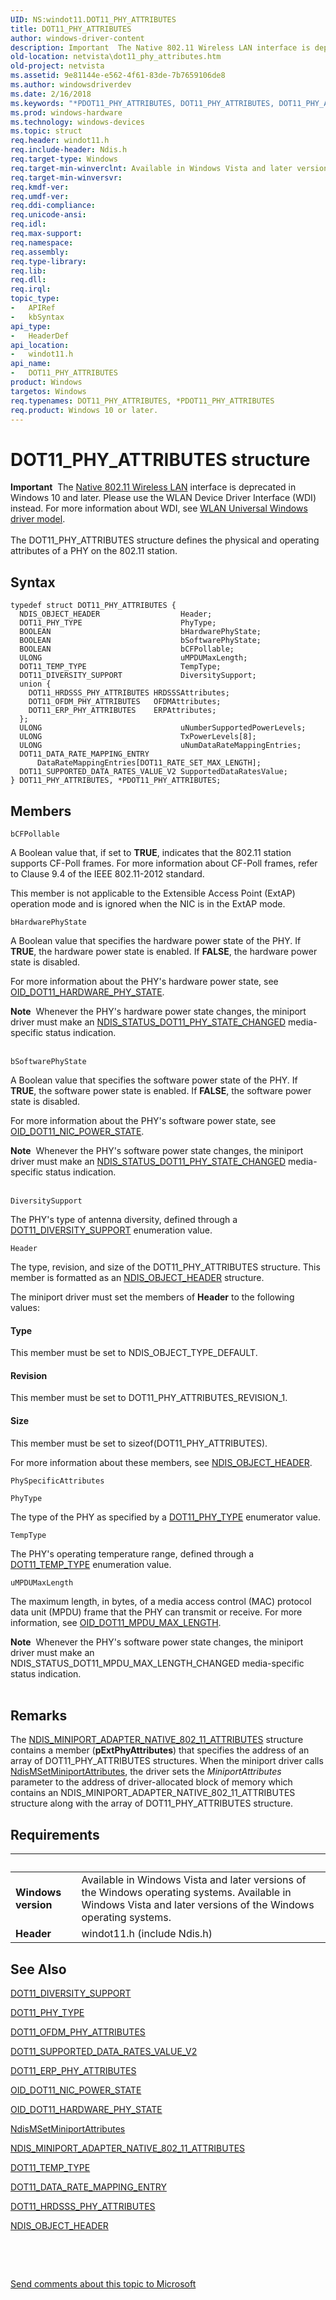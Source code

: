 ```yaml
---
UID: NS:windot11.DOT11_PHY_ATTRIBUTES
title: DOT11_PHY_ATTRIBUTES
author: windows-driver-content
description: Important  The Native 802.11 Wireless LAN interface is deprecated in Windows 10 and later.
old-location: netvista\dot11_phy_attributes.htm
old-project: netvista
ms.assetid: 9e81144e-e562-4f61-83de-7b7659106de8
ms.author: windowsdriverdev
ms.date: 2/16/2018
ms.keywords: "*PDOT11_PHY_ATTRIBUTES, DOT11_PHY_ATTRIBUTES, DOT11_PHY_ATTRIBUTES structure [Network Drivers Starting with Windows Vista], Native_802.11_data_types_76ba44f0-4597-4397-b686-1f70e5e27eec.xml, PDOT11_PHY_ATTRIBUTES, PDOT11_PHY_ATTRIBUTES structure pointer [Network Drivers Starting with Windows Vista], netvista.dot11_phy_attributes, windot11/DOT11_PHY_ATTRIBUTES, windot11/PDOT11_PHY_ATTRIBUTES"
ms.prod: windows-hardware
ms.technology: windows-devices
ms.topic: struct
req.header: windot11.h
req.include-header: Ndis.h
req.target-type: Windows
req.target-min-winverclnt: Available in Windows Vista and later versions of the Windows operating   systems.
req.target-min-winversvr: 
req.kmdf-ver: 
req.umdf-ver: 
req.ddi-compliance: 
req.unicode-ansi: 
req.idl: 
req.max-support: 
req.namespace: 
req.assembly: 
req.type-library: 
req.lib: 
req.dll: 
req.irql: 
topic_type:
-	APIRef
-	kbSyntax
api_type:
-	HeaderDef
api_location:
-	windot11.h
api_name:
-	DOT11_PHY_ATTRIBUTES
product: Windows
targetos: Windows
req.typenames: DOT11_PHY_ATTRIBUTES, *PDOT11_PHY_ATTRIBUTES
req.product: Windows 10 or later.
---
```


# DOT11_PHY_ATTRIBUTES structure
<div class="alert"><b>Important</b>  The <a href="https://msdn.microsoft.com/library/windows/hardware/ff560689">Native 802.11 Wireless LAN</a> interface is deprecated in Windows 10 and later. Please use the WLAN Device Driver Interface (WDI) instead. For more information about WDI, see <a href="https://msdn.microsoft.com/6EF92E34-7BC9-465E-B05D-2BCB29165A18">WLAN Universal Windows driver model</a>.</div><div> </div>The DOT11_PHY_ATTRIBUTES structure defines the physical and operating attributes of a PHY on the
  802.11 station.

## Syntax
````
typedef struct DOT11_PHY_ATTRIBUTES {
  NDIS_OBJECT_HEADER                  Header;
  DOT11_PHY_TYPE                      PhyType;
  BOOLEAN                             bHardwarePhyState;
  BOOLEAN                             bSoftwarePhyState;
  BOOLEAN                             bCFPollable;
  ULONG                               uMPDUMaxLength;
  DOT11_TEMP_TYPE                     TempType;
  DOT11_DIVERSITY_SUPPORT             DiversitySupport;
  union {
    DOT11_HRDSSS_PHY_ATTRIBUTES HRDSSSAttributes;
    DOT11_OFDM_PHY_ATTRIBUTES   OFDMAttributes;
    DOT11_ERP_PHY_ATTRIBUTES    ERPAttributes;
  };
  ULONG                               uNumberSupportedPowerLevels;
  ULONG                               TxPowerLevels[8];
  ULONG                               uNumDataRateMappingEntries;
  DOT11_DATA_RATE_MAPPING_ENTRY       DataRateMappingEntries[DOT11_RATE_SET_MAX_LENGTH];
  DOT11_SUPPORTED_DATA_RATES_VALUE_V2 SupportedDataRatesValue;
} DOT11_PHY_ATTRIBUTES, *PDOT11_PHY_ATTRIBUTES;
````

## Members


`bCFPollable`

A Boolean value that, if set to <b>TRUE</b>, indicates that the 802.11 station supports CF-Poll frames. For
      more information about CF-Poll frames, refer to Clause 9.4 of the IEEE 802.11-2012 standard.

This member is not applicable to the Extensible Access Point (ExtAP) operation mode and is ignored
      when the NIC is in the ExtAP mode.

`bHardwarePhyState`

A Boolean value that specifies the hardware power state of the PHY. If <b>TRUE</b>, the hardware power
      state is enabled. If <b>FALSE</b>, the hardware power state is disabled.

For more information about the PHY's hardware power state, see 
      <a href="https://docs.microsoft.com/en-us/windows-hardware/drivers/network/oid-dot11-hardware-phy-state">
      OID_DOT11_HARDWARE_PHY_STATE</a>.

<div class="alert"><b>Note</b>  Whenever the PHY's hardware power state changes, the miniport driver must make an 
      <a href="https://docs.microsoft.com/en-us/windows-hardware/drivers/network/ndis-status-dot11-phy-state-changed">
      NDIS_STATUS_DOT11_PHY_STATE_CHANGED</a> media-specific status indication.</div>
<div> </div>

`bSoftwarePhyState`

A Boolean value that specifies the software power state of the PHY. If <b>TRUE</b>, the software power
      state is enabled. If <b>FALSE</b>, the software power state is disabled.

For more information about the PHY's software power state, see 
      <a href="https://msdn.microsoft.com/library/windows/hardware/ff569392">OID_DOT11_NIC_POWER_STATE</a>.

<div class="alert"><b>Note</b>  Whenever the PHY's software power state changes, the miniport driver must make an 
      <a href="https://docs.microsoft.com/en-us/windows-hardware/drivers/network/ndis-status-dot11-phy-state-changed">
      NDIS_STATUS_DOT11_PHY_STATE_CHANGED</a> media-specific status indication.</div>
<div> </div>

`DiversitySupport`

The PHY's type of antenna diversity, defined through a 
      <a href="..\windot11\ne-windot11-_dot11_diversity_support.md">DOT11_DIVERSITY_SUPPORT</a> enumeration
      value.

`Header`

The type, revision, and size of the DOT11_PHY_ATTRIBUTES structure. This member is formatted as an 
      <a href="..\ntddndis\ns-ntddndis-_ndis_object_header.md">NDIS_OBJECT_HEADER</a> structure.

The miniport driver must set the members of 
      <b>Header</b> to the following values:





#### Type

This member must be set to NDIS_OBJECT_TYPE_DEFAULT.



#### Revision

This member must be set to DOT11_PHY_ATTRIBUTES_REVISION_1.



#### Size

This member must be set to 
        sizeof(DOT11_PHY_ATTRIBUTES).

For more information about these members, see 
      <a href="..\ntddndis\ns-ntddndis-_ndis_object_header.md">NDIS_OBJECT_HEADER</a>.

`PhySpecificAttributes`



`PhyType`

The type of the PHY as specified by a 
     <a href="..\windot11\ne-windot11-_dot11_phy_type.md">DOT11_PHY_TYPE</a> enumerator value.

`TempType`

The PHY's operating temperature range, defined through a 
      <a href="..\windot11\ne-windot11-_dot11_temp_type.md">DOT11_TEMP_TYPE</a> enumeration value.

`uMPDUMaxLength`

The maximum length, in bytes, of a media access control (MAC) protocol data unit (MPDU) frame that
      the PHY can transmit or receive. For more information, see 
      <a href="https://msdn.microsoft.com/library/windows/hardware/ff569387">OID_DOT11_MPDU_MAX_LENGTH</a>.

<div class="alert"><b>Note</b>  Whenever the PHY's software power state changes, the miniport driver must make an
      NDIS_STATUS_DOT11_MPDU_MAX_LENGTH_CHANGED media-specific status indication.</div>
<div> </div>

## Remarks
The 
    <a href="..\ndis\ns-ndis-_ndis_miniport_adapter_native_802_11_attributes.md">
    NDIS_MINIPORT_ADAPTER_NATIVE_802_11_ATTRIBUTES</a> structure contains a member (<b>pExtPhyAttributes</b>) that specifies the address of an array of DOT11_PHY_ATTRIBUTES structures. When
    the miniport driver calls 
    <a href="..\ndis\nf-ndis-ndismsetminiportattributes.md">NdisMSetMiniportAttributes</a>,
    the driver sets the 
    <i>MiniportAttributes</i> parameter to the address of driver-allocated block of memory which contains an
    NDIS_MINIPORT_ADAPTER_NATIVE_802_11_ATTRIBUTES structure along with the array of DOT11_PHY_ATTRIBUTES
    structure.

## Requirements
| &nbsp; | &nbsp; |
| ---- |:---- |
| **Windows version** | Available in Windows Vista and later versions of the Windows operating   systems. Available in Windows Vista and later versions of the Windows operating   systems. |
| **Header** | windot11.h (include Ndis.h) |

## See Also

<a href="..\windot11\ne-windot11-_dot11_diversity_support.md">DOT11_DIVERSITY_SUPPORT</a>



<a href="..\windot11\ne-windot11-_dot11_phy_type.md">DOT11_PHY_TYPE</a>



<a href="..\windot11\ns-windot11-dot11_ofdm_phy_attributes.md">DOT11_OFDM_PHY_ATTRIBUTES</a>



<a href="..\windot11\ns-windot11-_dot11_supported_data_rates_value_v2.md">
   DOT11_SUPPORTED_DATA_RATES_VALUE_V2</a>



<a href="..\windot11\ns-windot11-dot11_erp_phy_attributes.md">DOT11_ERP_PHY_ATTRIBUTES</a>



<a href="https://msdn.microsoft.com/library/windows/hardware/ff569392">OID_DOT11_NIC_POWER_STATE</a>



<a href="https://docs.microsoft.com/en-us/windows-hardware/drivers/network/oid-dot11-hardware-phy-state">OID_DOT11_HARDWARE_PHY_STATE</a>



<a href="..\ndis\nf-ndis-ndismsetminiportattributes.md">NdisMSetMiniportAttributes</a>



<a href="..\ndis\ns-ndis-_ndis_miniport_adapter_native_802_11_attributes.md">
   NDIS_MINIPORT_ADAPTER_NATIVE_802_11_ATTRIBUTES</a>



<a href="..\windot11\ne-windot11-_dot11_temp_type.md">DOT11_TEMP_TYPE</a>



<a href="..\windot11\ns-windot11-dot11_data_rate_mapping_entry.md">DOT11_DATA_RATE_MAPPING_ENTRY</a>



<a href="..\windot11\ns-windot11-dot11_hrdsss_phy_attributes.md">DOT11_HRDSSS_PHY_ATTRIBUTES</a>



<a href="..\ntddndis\ns-ntddndis-_ndis_object_header.md">NDIS_OBJECT_HEADER</a>



 

 

<a href="mailto:wsddocfb@microsoft.com?subject=Documentation%20feedback [netvista\netvista]:%20DOT11_PHY_ATTRIBUTES structure%20 RELEASE:%20(2/16/2018)&amp;body=%0A%0APRIVACY STATEMENT%0A%0AWe use your feedback to improve the documentation. We don't use your email address for any other purpose, and we'll remove your email address from our system after the issue that you're reporting is fixed. While we're working to fix this issue, we might send you an email message to ask for more info. Later, we might also send you an email message to let you know that we've addressed your feedback.%0A%0AFor more info about Microsoft's privacy policy, see http://privacy.microsoft.com/en-us/default.aspx." title="Send comments about this topic to Microsoft">Send comments about this topic to Microsoft</a>